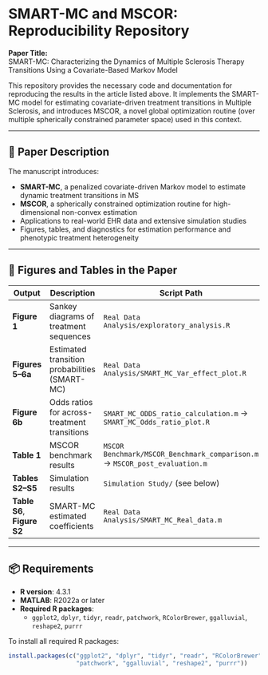 # SMART-MC and MSCOR: Reproducibility Repository

**Paper Title:**  
SMART-MC: Characterizing the Dynamics of Multiple Sclerosis Therapy Transitions Using a Covariate-Based Markov Model

This repository provides the necessary code and documentation for reproducing the results in the article listed above. It implements the SMART-MC model for estimating covariate-driven treatment transitions in Multiple Sclerosis, and introduces MSCOR, a novel global optimization routine (over multiple spherically constrained parameter space) used in this context.

---

## 📄 Paper Description

The manuscript introduces:
- **SMART-MC**, a penalized covariate-driven Markov model to estimate dynamic treatment transitions in MS
- **MSCOR**, a spherically constrained optimization routine for high-dimensional non-convex estimation
- Applications to real-world EHR data and extensive simulation studies
- Figures, tables, and diagnostics for estimation performance and phenotypic treatment heterogeneity

---

## 🧮 Figures and Tables in the Paper

| Output        | Description                                | Script Path                            |
|---------------|--------------------------------------------|----------------------------------------|
| **Figure 1**  | Sankey diagrams of treatment sequences     | `Real Data Analysis/exploratory_analysis.R` |
| **Figures 5–6a** | Estimated transition probabilities (SMART-MC) | `Real Data Analysis/SMART_MC_Var_effect_plot.R` |
| **Figure 6b** | Odds ratios for across-treatment transitions | `SMART_MC_ODDS_ratio_calculation.m` → `SMART_MC_Odds_ratio_plot.R` |
| **Table 1**   | MSCOR benchmark results                    | `MSCOR Benchmark/MSCOR_Benchmark_comparison.m` → `MSCOR_post_evaluation.m` |
| **Tables S2–S5** | Simulation results                       | `Simulation Study/` (see below)        |
| **Table S6**, **Figure S2** | SMART-MC estimated coefficients | `Real Data Analysis/SMART_MC_Real_data.m` |

---

## 📦 Requirements

- **R version**: 4.3.1  
- **MATLAB**: R2022a or later  
- **Required R packages**:
  - `ggplot2`, `dplyr`, `tidyr`, `readr`, `patchwork`, `RColorBrewer`, `ggalluvial`, `reshape2`, `purrr`

To install all required R packages:

```r
install.packages(c("ggplot2", "dplyr", "tidyr", "readr", "RColorBrewer", 
                   "patchwork", "ggalluvial", "reshape2", "purrr"))
